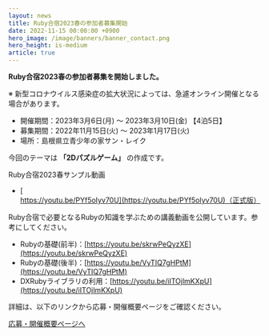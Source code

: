 ```yaml
---
layout: news
title: Ruby合宿2023春の参加者募集開始
date: 2022-11-15 00:00:00 +0900
hero_image: /image/banners/banner_contact.png
hero_height: is-medium
article: true
---
```


**Ruby合宿2023春の参加者募集を開始しました。**

<div class="notification is-danger is-light">
※ 新型コロナウイルス感染症の拡大状況によっては、急遽オンライン開催となる  場合があります。
</div>

* 開催期間：2023年3月6日(月) 〜 2023年3月10日(金) 【4泊5日】
* 募集期間：2022年11月15日(火) 〜 2023年1月17日(火)
* 場所：島根県立青少年の家サン・レイク

今回のテーマは **「2Dパズルゲーム」** の作成です。

Ruby合宿2023春サンプル動画
* [https://youtu.be/PYf5oIyv70U](https://youtu.be/PYf5oIyv70U)（正式版）

Ruby合宿で必要となるRubyの知識を学ぶための講義動画を公開しています。参考にしてください。

* Rubyの基礎(前半)：[https://youtu.be/skrwPeQyzXE](https://youtu.be/skrwPeQyzXE)
* Rubyの基礎(後半)：[https://youtu.be/VyTIQ7gHPtM](https://youtu.be/VyTIQ7gHPtM)
* DXRubyライブラリの利用：[https://youtu.be/iITOjlmKXpU](https://youtu.be/iITOjlmKXpU)

詳細は、以下のリンクから応募・開催概要ページをご確認ください。

<a href="/info/" class="button is-info">応募・開催概要ページへ</a>
